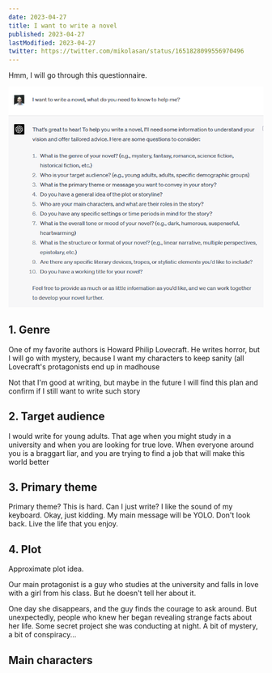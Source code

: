 ```yaml
---
date: 2023-04-27
title: I want to write a novel
published: 2023-04-27
lastModified: 2023-04-27
twitter: https://twitter.com/mikolasan/status/1651828099556970496
---
```



Hmm, I will go through this questionnaire.

![ChatGPT4 questionnaire for writing a novel](./i-want-to-write-a-novel.png)

## 1. Genre

One of my favorite authors is Howard Philip Lovecraft. He writes horror, but I will go with mystery, because I want my characters to keep sanity (all Lovecraft's protagonists end up in madhouse

Not that I'm good at writing, but maybe in the future I will find this plan and confirm if I still want to write such story

## 2. Target audience

I would write for young adults. That age when you might study in a university and when you are looking for true love. When everyone around you is a braggart liar, and you are trying to find a job that will make this world better

## 3. Primary theme

Primary theme? This is hard. Can I just write? I like the sound of my keyboard. Okay, just kidding.
My main message will be YOLO. Don't look back. Live the life that you enjoy.

## 4. Plot

Approximate plot idea.

Our main protagonist is a guy who studies at the university and falls in love with a girl from his class. But he doesn't tell her about it.

One day she disappears, and the guy finds the courage to ask around. But unexpectedly, people who knew her began revealing strange facts about her life. Some secret project she was conducting at night. A bit of mystery, a bit of conspiracy...

## Main characters

